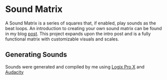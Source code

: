 # Sound Matrix
A Sound Matrix is a series of squares that, if enabled, play sounds as the beat loops. An introduction to creating your own sound matrix can be found in my blog [post](https://medium.com/@panderson.dev/creating-a-sound-matrix-81d1b48513ae). This project expands upon the intro post and is a fully functional matrix with customizable visuals and scales.

## Generating Sounds
Sounds were generated and compiled by me using [Logix Pro X](https://www.apple.com/logic-pro/) and [Audacity](https://www.audacityteam.org/)